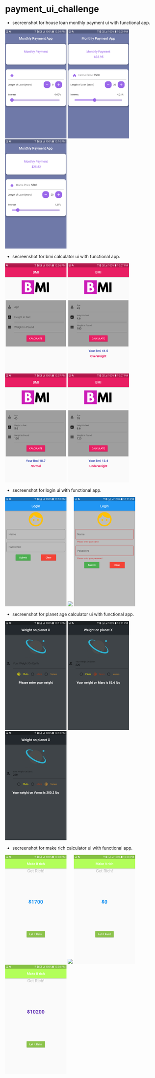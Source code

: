 # payment_ui_challenge
 
 - secreenshot for house loan monthly payment ui with functional app.
 
<img src="screenshots/house.png" width= 200> <img src="screenshots/house1.png" width= 200 height> <img src="screenshots/house2.png" width= 200>

- secreenshot for bmi calculator ui with functional app.

<img src="screenshots/bmi.png" width= 200> <img src="screenshots/bmi1.png" width= 200> <img src="screenshots/bmi2.png" width= 200> <img src="screenshots/bmi3.png" width= 200>

- secreenshot for login ui with functional app.

<img src="screenshots/login.png" width= 200> <img src="screenshots/login1.png" width= 200> <img src="screenshots/login2.png" width= 200>


- secreenshot for planet age calculator ui with functional app.

<img src="screenshots/planet.png" width= 200> <img src="screenshots/planet2.png" width= 200> <img src="screenshots/planet3.png" width= 200>

- secreenshot for make rich calculator ui with functional app.

<img src="screenshots/rich.png" width= 200> <img src="screenshots/rich1.png" width= 200> <img src="screenshots/rich2.png" width= 200> <img src="screenshots/rich3.png" width= 200>
